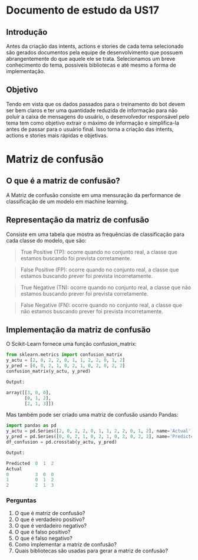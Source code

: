 # Documento de estudo da US17

## Introdução

Antes da criação das intents, actions e stories de cada tema selecionado são gerados documentos pela equipe de desenvolvimento que possuem abrangentemente do que aquele ele se trata. Selecionamos um breve conhecimento do tema, possíveis bibliotecas e até mesmo a forma de implementação. 

## Objetivo

Tendo em vista que os dados passados para o treinamento do bot devem ser bem claros e ter uma quantidade reduzida de informação para não poluir a caixa de mensagens do usuário, o desenvolvedor responsável pelo tema tem como objetivo extrair o máximo de informação e simplifica-la antes de passar para o usuário final. Isso torna a criação das intents, actions e stories mais rápidas e objetivas.

# Matriz de confusão

## O que é a matriz de confusão?
A Matriz de confusão consiste em uma mensuração da performance de classificação de um modelo em machine learning. 

## Representação da matriz de confusão
Consiste em uma tabela que mostra as frequências de classificação para cada classe do modelo, que são:

> True Positive (TP): ocorre quando no conjunto real, a classe que estamos buscando foi prevista corretamente.

> False Positive (FP): ocorre quando no conjunto real, a classe que estamos buscando prever foi prevista incorretamente.

> True Negative (TN): ocorre quando no conjunto real, a classe que não estamos buscando prever foi prevista corretamente.

> False Negative (FN): ocorre quando no conjunto real, a classe que não estamos buscando prever foi prevista incorretamente.

## Implementação da matriz de confusão

O Scikit-Learn fornece uma função confusion_matrix:

```python
from sklearn.metrics import confusion_matrix
y_actu = [2, 0, 2, 2, 0, 1, 1, 2, 2, 0, 1, 2]
y_pred = [0, 0, 2, 1, 0, 2, 1, 0, 2, 0, 2, 2]
confusion_matrix(y_actu, y_pred)

Output:

array([[3, 0, 0],
       [0, 1, 2],
       [2, 1, 3]])
```

Mas  também pode ser criado uma matriz de confusão usando Pandas:

```python
import pandas as pd
y_actu = pd.Series([2, 0, 2, 2, 0, 1, 1, 2, 2, 0, 1, 2], name='Actual')
y_pred = pd.Series([0, 0, 2, 1, 0, 2, 1, 0, 2, 0, 2, 2], name='Predicted')
df_confusion = pd.crosstab(y_actu, y_pred)

Output:

Predicted  0  1  2
Actual
0          3  0  0
1          0  1  2
2          2  1  3
```

### Perguntas

1) O que é matriz de confusão?
2) O que é verdadeiro positivo?
3) O que é verdadeiro negativo?
4) O que é falso positivo?
5) O que é falso negativo?
6) Como implementar a matriz de confusão?
7) Quais bibliotecas são usadas para gerar a matriz de confusão?

